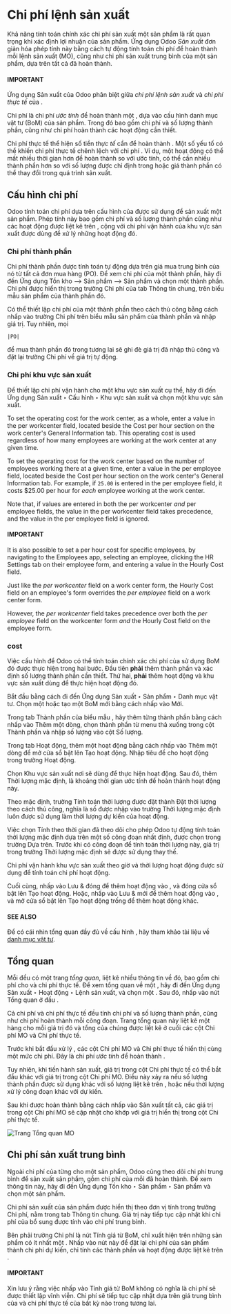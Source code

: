 # Chi phí lệnh sản xuất

Khả năng tính toán chính xác chi phí sản xuất một sản phẩm là rất quan trọng khi xác định lợi nhuận của sản phẩm. Ứng dụng Odoo *Sản xuất* đơn giản hóa phép tính này bằng cách tự động tính toán chi phí để hoàn thành mỗi lệnh sản xuất (MO), cũng như chi phí sản xuất trung bình của một sản phẩm, dựa trên tất cả  đã hoàn thành.

#### IMPORTANT
Ứng dụng Sản xuất của Odoo phân biệt giữa *chi phí lệnh sản xuất* và *chi phí thực tế* của .

Chi phí  là chi phí  *ước tính* để hoàn thành một , dựa vào cấu hình danh mục vật tư (BoM) của sản phẩm. Trong đó bao gồm chi phí và số lượng thành phần, cũng như chi phí hoàn thành các hoạt động cần thiết.

Chi phí thực tế thể hiện số tiền *thực tế* cần để hoàn thành . Một số yếu tố có thể khiến chi phí thực tế chênh lệch với chi phí . Ví dụ, một hoạt động có thể mất nhiều thời gian hơn để hoàn thành so với ước tính, có thể cần nhiều thành phần hơn so với số lượng được chỉ định trong  hoặc giá thành phần có thể thay đổi trong quá trình sản xuất.

## Cấu hình chi phí

Odoo tính toán chi phí  dựa trên cấu hình của  được sử dụng để sản xuất một sản phẩm. Phép tính này bao gồm chi phí và số lượng thành phần cũng như các hoạt động được liệt kê trên , cộng với chi phí vận hành của khu vực sản xuất được dùng để xử lý những hoạt động đó.

### Chi phí thành phần

Chi phí thành phần được tính toán tự động dựa trên giá mua trung bình của nó từ tất cả đơn mua hàng (PO). Để xem chi phí của một thành phần, hãy đi đến Ứng dụng Tồn kho --> Sản phẩm --> Sản phẩm và chọn một thành phần. Chi phí được hiển thị trong trường Chi phí của tab Thông tin chung, trên biểu mẫu sản phẩm của thành phần đó.

Có thể thiết lập chi phí của một thành phần theo cách thủ công bằng cách nhấp vào trường Chi phí trên biểu mẫu sản phẩm của thành phần và nhập giá trị. Tuy nhiên, mọi 

```
|PO|
```

 để mua thành phần đó trong tương lai sẽ ghi đè giá trị đã nhập thủ công và đặt lại trường Chi phí về giá trị tự động.

### Chi phí khu vực sản xuất

Để thiết lập chi phí vận hành cho một khu vực sản xuất cụ thể, hãy đi đến Ứng dụng Sản xuất ‣ Cấu hình ‣ Khu vực sản xuất và chọn một khu vực sản xuất.

To set the operating cost for the work center, as a whole, enter a value in the per
workcenter field, located beside the Cost per hour section on the work center's
General Information tab. This operating cost is used regardless of how many employees
are working at the work center at any given time.

To set the operating cost for the work center based on the number of employees working there at a
given time, enter a value in the per employee field, located beside the Cost
per hour section on the work center's General Information tab. For example, if `25.00`
is entered in the per employee field, it costs $25.00 per hour for *each* employee
working at the work center.

Note that, if values are entered in both the per workcenter *and* per
employee fields, the value in the per workcenter field takes precedence, and the value
in the per employee field is ignored.

#### IMPORTANT
It is also possible to set a per hour cost for specific employees, by navigating to the
Employees app, selecting an employee, clicking the HR Settings tab
on their employee form, and entering a value in the Hourly Cost field.

Just like the *per workcenter* field on a work center form, the Hourly Cost field on
an employee's form overrides the *per employee* field on a work center form.

However, the *per workcenter* field takes precedence over both the *per employee* field on the
workcenter form *and* the Hourly Cost field on the employee form.

### cost

Việc cấu hình  để Odoo có thể tính toán chính xác chi phí của  sử dụng BoM đó được thực hiện trong hai bước. Đầu tiên **phải** thêm thành phần và xác định số lượng thành phần cần thiết. Thứ hai, **phải** thêm hoạt động và khu vực sản xuất dùng để thực hiện hoạt động đó.

Bắt đầu bằng cách đi đến Ứng dụng Sản xuất ‣ Sản phẩm ‣ Danh mục vật tư. Chọn một  hoặc tạo một BoM mới bằng cách nhấp vào Mới.

Trong tab Thành phần của biểu mẫu , hãy thêm từng thành phần bằng cách nhấp vào Thêm một dòng, chọn thành phần từ menu thả xuống trong cột Thành phần và nhập số lượng vào cột Số lượng.

Trong tab Hoạt động, thêm một hoạt động bằng cách nhấp vào Thêm một dòng để mở cửa sổ bật lên Tạo hoạt động. Nhập tiêu đề cho hoạt động trong trường Hoạt động.

Chọn Khu vực sản xuất nơi sẽ dùng để thực hiện hoạt động. Sau đó, thêm Thời lượng mặc định, là khoảng thời gian ước tính để hoàn thành hoạt động này.

Theo mặc định, trường Tính toán thời lượng được đặt thành Đặt thời lượng theo cách thủ công, nghĩa là số được nhập vào trường Thời lượng mặc định luôn được sử dụng làm thời lượng dự kiến ​​của hoạt động.

Việc chọn Tính theo thời gian đã theo dõi cho phép Odoo tự động tính toán thời lượng mặc định dựa trên một số công đoạn nhất định, được chọn trong trường Dựa trên. Trước khi có công đoạn để tính toán thời lượng này, giá trị trong trường Thời lượng mặc định sẽ được sử dụng thay thế.

Chi phí vận hành khu vực sản xuất theo giờ và thời lượng hoạt động được sử dụng để tính toán chi phí hoạt động.

Cuối cùng, nhấp vào Lưu & đóng để thêm hoạt động vào , và đóng cửa sổ bật lên Tạo hoạt động. Hoặc, nhấp vào Lưu & mới để thêm hoạt động vào , và mở cửa sổ bật lên Tạo hoạt động trống để thêm hoạt động khác.

#### SEE ALSO
Để có cái nhìn tổng quan đầy đủ về cấu hình , hãy tham khảo tài liệu về [danh mục vật tư](bill_configuration.md).

## Tổng quan

Mỗi  đều có một trang *tổng quan*, liệt kê nhiều thông tin về  đó, bao gồm chi phí cho  và chi phí thực tế. Để xem tổng quan về một , hãy đi đến Ứng dụng Sản xuất ‣ Hoạt động ‣ Lệnh sản xuất, và chọn một . Sau đó, nhấp vào nút <i class="fa fa-bars"></i> Tổng quan ở đầu .

Cả chi phí  và chi phí thực tế đều tính chi phí và số lượng thành phần, cũng như chi phí hoàn thành mỗi công đoạn. Trang tổng quan này liệt kê một hàng cho mỗi giá trị đó và tổng của chúng được liệt kê ở cuối các cột Chi phí MO và Chi phí thực tế.

Trước khi bắt đầu xử lý , các cột Chi phí MO và Chi phí thực tế hiển thị cùng một mức chi phí. Đây là chi phí  *ước tính* để hoàn thành .

Tuy nhiên, khi tiến hành sản xuất, giá trị trong cột Chi phí thực tế có thể bắt đầu khác với giá trị trong cột Chi phí MO. Điều này xảy ra nếu số lượng thành phần được sử dụng khác với số lượng liệt kê trên , hoặc nếu thời lượng xử lý công đoạn khác với dự kiến.

Sau khi  được hoàn thành bằng cách nhấp vào Sản xuất tất cả, các giá trị trong cột Chi phí MO sẽ cập nhật cho khớp với giá trị hiển thị trong cột Chi phí thực tế.

![Trang Tổng quan MO](applications/inventory_and_mrp/manufacturing/basic_setup/mo_costs/overview.png)

## Chi phí sản xuất trung bình

Ngoài chi phí của từng  cho một sản phẩm, Odoo cũng theo dõi chi phí trung bình để sản xuất sản phẩm, gồm chi phí của mỗi  đã hoàn thành. Để xem thông tin này, hãy đi đến Ứng dụng Tồn kho ‣ Sản phẩm ‣ Sản phẩm và chọn một sản phẩm.

Chi phí sản xuất của sản phẩm được hiển thị theo đơn vị tính trong trường Chi phí, nằm trong tab Thông tin chung. Giá trị này tiếp tục cập nhật khi chi phí của  bổ sung được tính vào chi phí trung bình.

Bên phải trường Chi phí là nút Tính giá từ BoM, chỉ xuất hiện trên những sản phẩm có ít nhất một . Nhấp vào nút này để đặt lại chi phí của sản phẩm thành chi phí dự kiến, chỉ tính các thành phần và hoạt động được liệt kê trên .

#### IMPORTANT
Xin lưu ý rằng việc nhấp vào Tính giá từ BoM không có nghĩa là chi phí sẽ được thiết lập vĩnh viễn. Chi phí sẽ tiếp tục cập nhật dựa trên giá trung bình của  và chi phí thực tế của bất kỳ  nào trong tương lai.
